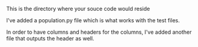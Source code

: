 This is the directory where your souce code would reside


I've added a population.py file which is what works with the test files.

In order to have columns and headers for the columns, I've added another file that outputs the header as well.